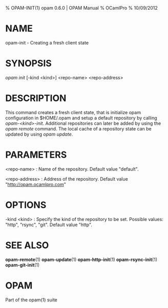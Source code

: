 % OPAM-INIT(1) opam 0.6.0 | OPAM Manual
% OCamlPro
% 10/09/2012

# NAME

opam-init - Creating a fresh client state

# SYNOPSIS

*opam init* [-kind \<kind\>] \<repo-name\> \<repo-address\>

# DESCRIPTION

This command creates a fresh client state, that is initialize opam
configuration in $HOME/.opam and setup a default repository by calling
*opam-\<kind\>-init*. Additional repositories can later be added by
using the *opam remote* command. The local cache of a repository state
can be updated by using *opam update*.

# PARAMETERS

\<repo-name\>
:    Name of the repository. Default value "default".

\<repo-address\>
:    Address of the repository. Default value "http://opam.ocamlpro.com"

# OPTIONS

-kind \<kind\>
:    Specify the kind of the repository to be set. Possible
     values: "http", "rsync", "git". Default value "http".


# SEE ALSO

**opam-remote**(1) **opam-update**(1) **opam-http-init**(1)
  **opam-rsync-init**(1) **opam-git-init**(1)

# OPAM

Part of the opam(1) suite
